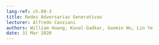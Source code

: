 ```yaml
---
lang-ref: ch.09-3
title: Redes Adversarias Generativas
lecturer: Alfredo Canziani
authors: William Huang, Kunal Gadkar, Gaomin Wu, Lin Ye
date: 31 Mar 2020
---
```

